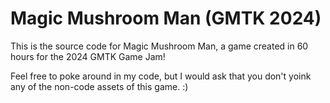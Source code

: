 # Magic Mushroom Man (GMTK 2024)
This is the source code for Magic Mushroom Man, a game created in 60 hours for the 2024 GMTK Game Jam!

Feel free to poke around in my code, but I would ask that you don't yoink any of the non-code assets of this game. :)